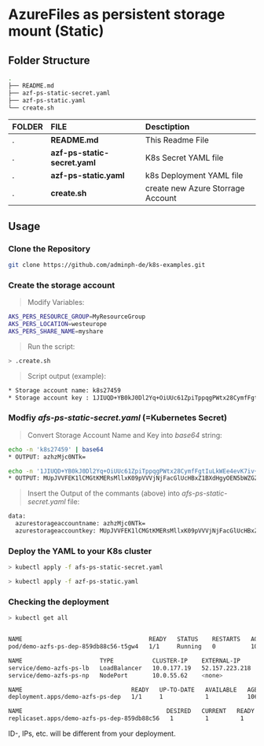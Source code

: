 # AzureFiles as persistent storage mount (Static)

## Folder Structure

```bash
.
├── README.md
├── azf-ps-static-secret.yaml
├── azf-ps-static.yaml
└── create.sh
```

| FOLDER  | FILE                          | Desctiption                       | 
|:--------|:------------------------------|:----------------------------------|
| .       | **README.md**                 | This Readme File                  |
| .       | **azf-ps-static-secret.yaml** | K8s Secret YAML file              |
| .       | **azf-ps-static.yaml**        | k8s Deployment YAML file          |
| .       | **create.sh**                 | create new Azure Storrage Account |


## Usage

### Clone the Repository

```bash
git clone https://github.com/adminph-de/k8s-examples.git
```

### Create the storage account

> Modify Variables:
```bash
AKS_PERS_RESOURCE_GROUP=MyResourceGroup
AKS_PERS_LOCATION=westeurope
AKS_PERS_SHARE_NAME=myshare
```

> Run the script:
```bash
> .create.sh
```

> Script output (example):
```bash
* Storage account name: k8s27459
* Storage account key : 1JIUQD+YB0kJ0Dl2Yq+OiUUc61ZpiTppqgPWtx28CymfFgtIuLkWEe4evK7iv+oP0bhEgz3D1jUPCTOALanc4SQ==
```

### Modfiy *afs-ps-static-secret.yaml* (=Kubernetes Secret)

> Convert Storage Account Name and Key into *base64* string:
```bash
echo -n 'k8s27459' | base64
* OUTPUT: azhzMjc0NTk=

echo -n '1JIUQD+YB0kJ0Dl2Yq+OiUUc61ZpiTppqgPWtx28CymfFgtIuLkWEe4evK7iv+oP0bhEgz3D1jUPCTOALanc4SQ==' | base64
* OUTPUT: MUpJVVFEK1lCMGtKMERsMllxK09pVVVjNjFacGlUcHBxZ1BXdHgyOEN5bWZGZ3RJdUxrV0VlNGV2SzdpditvUDBiaEVnejNEMWpVUENUT0FMYW5jNFNRPT0=
```

>  Insert the Output of the commants (above) into *afs-ps-static-secret.yaml* file:
```bash
data:
  azurestorageaccountname: azhzMjc0NTk=
  azurestorageaccountkey: MUpJVVFEK1lCMGtKMERsMllxK09pVVVjNjFacGlUcHBxZ1BXdHgyOEN5bWZGZ3RJdUxrV0VlNGV2SzdpditvUDBiaEVnejNEMWpVUENUT0FMYW5jNFNRPT0=
```

### Deploy the YAML to your K8s cluster

```bash
> kubectl apply -f afs-ps-static-secret.yaml
```

```bash
> kubectl apply -f azf-ps-static.yaml
```


### Checking the deployment

```bash
> kubectl get all


NAME                                    READY   STATUS    RESTARTS   AGE
pod/demo-azfs-ps-dep-859db88c56-t5gw4   1/1     Running   0          106m

NAME                      TYPE           CLUSTER-IP    EXTERNAL-IP      PORT(S)        AGE
service/demo-azfs-ps-lb   LoadBalancer   10.0.177.19   52.157.223.218   80:31439/TCP   106m
service/demo-azfs-ps-np   NodePort       10.0.55.62    <none>           80:30803/TCP   106m

NAME                               READY   UP-TO-DATE   AVAILABLE   AGE
deployment.apps/demo-azfs-ps-dep   1/1     1            1           106m

NAME                                         DESIRED   CURRENT   READY   AGE
replicaset.apps/demo-azfs-ps-dep-859db88c56   1         1         1       106m
```

ID-, IPs, etc. will be different from your deployment.